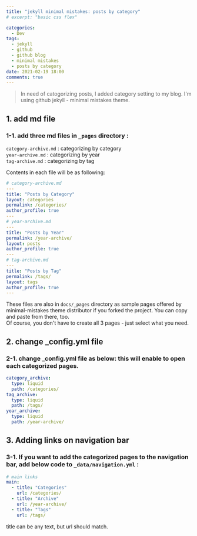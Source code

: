 ```yaml
---
title: "jekyll minimal mistakes: posts by category"
# excerpt: "basic css flex"

categories:
  - Dev
tags:
  - jekyll
  - github
  - github blog
  - minimal mistakes
  - posts by category
date: 2021-02-19 18:00
comments: true 
---
```


> In need of catogorizing posts, I added category setting to my blog. I'm using github jekyll - minimal mistakes theme.

## 1. add md file

### 1-1. add three md files in `_pages` directory : 

`category-archive.md` : categorizing by category<br/>
`year-archive.md` : categorizing by year<br/>
`tag-archive.md` : categorizing by tag

Contents in each file will be as following:

```yml
# category-archive.md
---
title: "Posts by Category"
layout: categories
permalink: /categories/
author_profile: true
---
# year-archive.md
---
title: "Posts by Year"
permalink: /year-archive/
layout: posts
author_profile: true
---
# tag-archive.md
---
title: "Posts by Tag"
permalink: /tags/
layout: tags
author_profile: true
---
```
These files are also in `docs/_pages` directory as sample pages offered by minimal-mistakes theme distributor if you forked the project. You can copy and paste from there, too.<br/>
Of course, you don't have to create all 3 pages - just select what you need.

## 2. change _config.yml file

### 2-1. change _config.yml file as below: this will enable to open each categorized pages.

```yml
category_archive:
  type: liquid
  path: /categories/
tag_archive:
  type: liquid
  path: /tags/
year_archive:
  type: liquid
  path: /year-archive/
```

## 3. Adding links on navigation bar

### 3-1. If you want to add the categorized pages to the navigation bar, add below code to `_data/navigation.yml` : 

```yml
# main links
main:
  - title: "Categories"
    url: /categories/
  - title: "Archive"
    url: /year-archive/
  - title: "Tags"
    url: /tags/
```
title can be any text, but url should match.